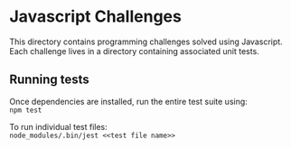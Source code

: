 # Javascript Challenges
This directory contains programming challenges solved using Javascript. Each challenge lives in a directory containing associated unit tests.

## Running tests
Once dependencies are installed, run the entire test suite using:  
`npm test`

To run individual test files:  
`node_modules/.bin/jest <<test file name>>`
